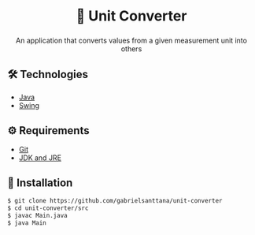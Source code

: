 <div align="center">
  <h1>📏 Unit Converter</h1>
</div>

#####

<p align="center">An application that converts values from a given measurement unit into others</p>

## 🛠️ Technologies

<ul>
  <li><a href="https://www.java.com/pt-BR/">Java</a></li>
  <li><a href="https://docs.oracle.com/javase/7/docs/api/javax/swing/package-summary.html">Swing</a></li>
</ul>

## ⚙️ Requirements

<ul>
  <li><a href="https://git-scm.com/">Git</a></li>
  <li><a href="https://www.oracle.com/br/java/technologies/javase-jdk15-downloads.html">JDK and JRE</a></li>
</ul>

## 🚀 Installation

```bash
$ git clone https://github.com/gabrielsanttana/unit-converter
$ cd unit-converter/src
$ javac Main.java
$ java Main
```
